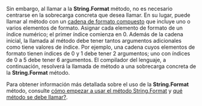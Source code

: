 
Sin embargo, al llamar a la **String.Format** método, no es necesario centrarse en la sobrecarga concreta que desea llamar. En su lugar, puede llamar al método con un [cadena de formato compuesto](~/docs/standard/base-types/composite-formatting.md) que incluye uno o varios elementos de formato. Asignar cada elemento de formato de un índice numérico; el primer índice comienza en 0. Además de la cadena inicial, la llamada al método debe tener tantos argumentos adicionales como tiene valores de índice. Por ejemplo, una cadena cuyos elementos de formato tienen índices de 0 y 1 debe tener 2 argumentos; uno con índices de 0 a 5 debe tener 6 argumentos. El compilador del lenguaje, a continuación, resolverá la llamada de método a una sobrecarga concreta de la **String.Format** método.   
 
Para obtener información más detallada sobre el uso de la **String.Format** método, consulte [cómo empezar a usar el método String.Format](#Starting) y [qué método se debe llamar?](#FTaskList).    
